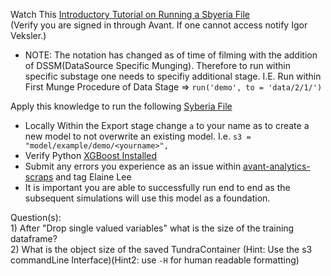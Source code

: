Watch This [Introductory Tutorial on Running a Sbyeria File](https://www.youtube.com/watch?v=mpo8T6TiBvk)  
(Verify you are signed in through Avant. If one cannot access notify Igor Veksler.)
  * NOTE: The notation has changed as of time of filming with the addition of DSSM(DataSource Specific Munging). 
          Therefore to run within specific substage one needs to specifiy additional stage. I.E.
          Run within First Munge Procedure of Data Stage => ```run('demo', to = 'data/2/1/')```

Apply this knowledge to run the following [Syberia File](https://github.com/avantcredit/avant-analytics/blob/master/models/examples/demo/demo.R)  
  * Locally Within the Export stage change `a` to your name as to create a new model to not overwrite an existing model. I.e. `s3 =  "model/example/demo/<yourname>",`  
  * Verify Python [XGBoost Installed](https://github.com/dmlc/xgboost/tree/master/python-package)
  * Submit any errors you experience as an issue within [avant-analytics-scraps](https://github.com/avantcredit/avant-analytics-scraps) and tag Elaine Lee
  * It is important you are able to successfully run end to end as the subsequent simulations will use this model as a foundation. 

Question(s):  
    1) After "Drop single valued variables" what is the size of the training dataframe?  
    2) What is the object size of the saved TundraContainer (Hint: Use the s3 commandLine Interface)(Hint2: use `-H` for human readable formatting)






